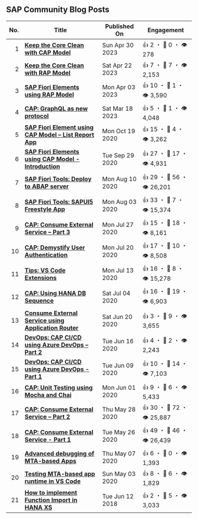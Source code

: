 ## SAP Community Blog Posts

| No. | Title | Published On | Engagement |
| ---:| ----- | ------------ | ---------- |
| 1 | **[Keep the Core Clean with CAP Model](https:&#x2F;&#x2F;blogs.sap.com&#x2F;?p&#x3D;1754338)** | Sun Apr 30 2023 | 👍 2 ・ 💬 0 ・ 👁️ 278         |
| 2 | **[Keep the Core Clean with RAP Model](https:&#x2F;&#x2F;blogs.sap.com&#x2F;?p&#x3D;1748744)** | Sat Apr 22 2023 | 👍 7 ・ 💬 7 ・ 👁️ 2,153         |
| 3 | **[SAP Fiori Elements using RAP Model](https:&#x2F;&#x2F;blogs.sap.com&#x2F;?p&#x3D;1735728)** | Mon Apr 03 2023 | 👍 10 ・ 💬 1 ・ 👁️ 3,590         |
| 4 | **[CAP: GraphQL as new protocol](https:&#x2F;&#x2F;blogs.sap.com&#x2F;?p&#x3D;1723579)** | Sat Mar 18 2023 | 👍 5 ・ 💬 1 ・ 👁️ 4,048         |
| 5 | **[SAP Fiori Element using CAP Model – List Report App](https:&#x2F;&#x2F;blogs.sap.com&#x2F;?p&#x3D;1203828)** | Mon Oct 19 2020 | 👍 15 ・ 💬 4 ・ 👁️ 3,262         |
| 6 | **[SAP Fiori Elements using CAP Model - Introduction](https:&#x2F;&#x2F;blogs.sap.com&#x2F;?p&#x3D;1191392)** | Tue Sep 29 2020 | 👍 27 ・ 💬 17 ・ 👁️ 4,931         |
| 7 | **[SAP Fiori Tools: Deploy to ABAP server](https:&#x2F;&#x2F;blogs.sap.com&#x2F;?p&#x3D;1161581)** | Mon Aug 10 2020 | 👍 29 ・ 💬 56 ・ 👁️ 26,201         |
| 8 | **[SAP Fiori Tools: SAPUI5 Freestyle App](https:&#x2F;&#x2F;blogs.sap.com&#x2F;?p&#x3D;1156521)** | Mon Aug 03 2020 | 👍 33 ・ 💬 7 ・ 👁️ 15,374         |
| 9 | **[CAP: Consume External Service – Part 3](https:&#x2F;&#x2F;blogs.sap.com&#x2F;?p&#x3D;1151427)** | Mon Jul 27 2020 | 👍 15 ・ 💬 18 ・ 👁️ 8,161         |
| 10 | **[CAP: Demystify User Authentication](https:&#x2F;&#x2F;blogs.sap.com&#x2F;?p&#x3D;1146397)** | Mon Jul 20 2020 | 👍 17 ・ 💬 10 ・ 👁️ 8,508         |
| 11 | **[Tips: VS Code Extensions](https:&#x2F;&#x2F;blogs.sap.com&#x2F;?p&#x3D;1139568)** | Mon Jul 13 2020 | 👍 16 ・ 💬 8 ・ 👁️ 15,278         |
| 12 | **[CAP: Using HANA DB Sequence](https:&#x2F;&#x2F;blogs.sap.com&#x2F;?p&#x3D;1137339)** | Sat Jul 04 2020 | 👍 16 ・ 💬 19 ・ 👁️ 6,903         |
| 13 | **[Consume External Service using Application Router](https:&#x2F;&#x2F;blogs.sap.com&#x2F;?p&#x3D;1127272)** | Sat Jun 20 2020 | 👍 3 ・ 💬 9 ・ 👁️ 3,655         |
| 14 | **[DevOps: CAP CI&#x2F;CD using Azure DevOps – Part 2](https:&#x2F;&#x2F;blogs.sap.com&#x2F;?p&#x3D;1124507)** | Tue Jun 16 2020 | 👍 4 ・ 💬 2 ・ 👁️ 2,243         |
| 15 | **[DevOps: CAP CI&#x2F;CD using Azure DevOps - Part 1](https:&#x2F;&#x2F;blogs.sap.com&#x2F;?p&#x3D;1118985)** | Tue Jun 09 2020 | 👍 10 ・ 💬 14 ・ 👁️ 7,103         |
| 16 | **[CAP: Unit Testing using Mocha and Chai](https:&#x2F;&#x2F;blogs.sap.com&#x2F;?p&#x3D;1113992)** | Mon Jun 01 2020 | 👍 9 ・ 💬 6 ・ 👁️ 5,433         |
| 17 | **[CAP: Consume External Service – Part 2](https:&#x2F;&#x2F;blogs.sap.com&#x2F;?p&#x3D;1111394)** | Thu May 28 2020 | 👍 30 ・ 💬 72 ・ 👁️ 25,887         |
| 18 | **[CAP: Consume External Service - Part 1](https:&#x2F;&#x2F;blogs.sap.com&#x2F;?p&#x3D;1110570)** | Tue May 26 2020 | 👍 49 ・ 💬 46 ・ 👁️ 26,439         |
| 19 | **[Advanced debugging of MTA-based Apps](https:&#x2F;&#x2F;blogs.sap.com&#x2F;2020&#x2F;05&#x2F;07&#x2F;advanced-debugging-of-mta-based-apps&#x2F;)** | Thu May 07 2020 | 👍 6 ・ 💬 0 ・ 👁️ 1,393         |
| 20 | **[Testing MTA-based app runtime in VS Code](https:&#x2F;&#x2F;blogs.sap.com&#x2F;?p&#x3D;1092663)** | Sun May 03 2020 | 👍 8 ・ 💬 6 ・ 👁️ 1,829         |
| 21 | **[How to implement Function Import in HANA XS](https:&#x2F;&#x2F;blogs.sap.com&#x2F;?p&#x3D;678542)** | Tue Jun 12 2018 | 👍 2 ・ 💬 5 ・ 👁️ 3,033         |

